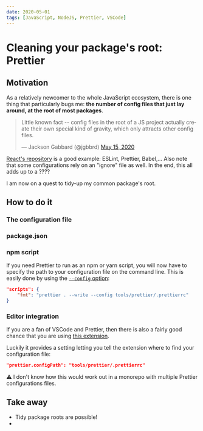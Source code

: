 ```yaml
---
date: 2020-05-01
tags: [JavaScript, NodeJS, Prettier, VSCode]
---
```

# Cleaning your package's root: Prettier

## Motivation

As a relatively newcomer to the whole JavaScript ecosystem, there is one thing that particularly bugs me: **the number of config files that just lay around, at the root of most packages**.

<blockquote class="twitter-tweet"><p lang="en" dir="ltr">Little known fact -- config files in the root of a JS project actually create their own special kind of gravity, which only attracts other config files.</p>&mdash; Jackson Gabbard (@jgbbrd) <a href="https://twitter.com/jgbbrd/status/1261242168133464065?ref_src=twsrc%5Etfw">May 15, 2020</a></blockquote>

[React's repository](https://github.com/facebook/react) is a good example: ESLint, Prettier, Babel,... Also note that some configurations rely on an "ignore" file as well. In the end, this all adds up to a ????

I am now on a quest to tidy-up my common package's root.

## How to do it

### The configuration file

### package.json

### npm script

If you need Prettier to run as an npm or yarn script, you will now have to specify the path to your configuration file on the command line. This is easily done by using the [`--config` option](https://prettier.io/docs/en/cli.html#--find-config-path-and---config):

```json
"scripts": {
	"fmt": "prettier . --write --config tools/prettier/.prettierrc"
}
```

### Editor integration

If you are a fan of VSCode and Prettier, then there is also a fairly good chance that you are using [this extension](https://marketplace.visualstudio.com/items?itemName=esbenp.prettier-vscode).

Luckily it provides a setting letting you tell the extension where to find your configuration file:

```json
"prettier.configPath": "tools/prettier/.prettierrc"
```

:warning: I don't know how this would work out in a monorepo with multiple Prettier configurations files.

## Take away
- Tidy package roots are possible!
-
